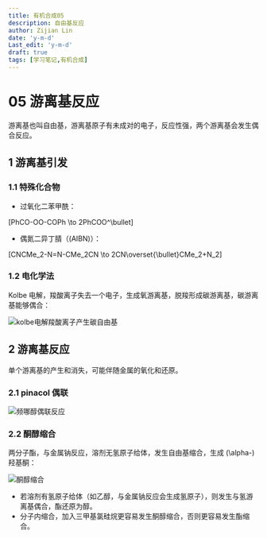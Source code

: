 ```yaml
---
title: 有机合成05
description: 自由基反应
author: Zijian Lin
date: 'y-m-d'
Last_edit: 'y-m-d'
draft: true 
tags: [学习笔记,有机合成] 
---
```


# 05 游离基反应

游离基也叫自由基，游离基原子有未成对的电子，反应性强，两个游离基会发生偶合反应。

## 1 游离基引发

### 1.1 特殊化合物

+ 过氧化二苯甲酰：

\[PhCO-OO-COPh \to 2PhCOO^\bullet\]

+ 偶氮二异丁腈（\(AIBN\)）：

\[CNCMe_2-N=N-CMe_2CN \to 2CN\overset{\bullet}CMe_2+N_2\]

### 1.2 电化学法

Kolbe 电解，羧酸离子失去一个电子，生成氧游离基，脱羧形成碳游离基，碳游离基能够偶合：

![kolbe电解羧酸离子产生碳自由基](/images/organicSynthe/05-1-Kolbe_Electrolysis.png)

## 2 游离基反应

单个游离基的产生和消失，可能伴随金属的氧化和还原。

### 2.1 pinacol 偶联

![频哪醇偶联反应](/images/organicSynthe/05-2-Pinacol_Coupling.png)

### 2.2 酮醇缩合

两分子酯，与金属钠反应，溶剂无氢原子给体，发生自由基缩合，生成 \(\alpha-\)羟基酮：

![酮醇缩合](/images/organicSynthe/05-3-Acyloin_Condensation.png)

+ 若溶剂有氢原子给体（如乙醇，与金属钠反应会生成氢原子），则发生与氢游离基偶合，酯还原为醇。
+ 分子内缩合，加入三甲基氯硅烷更容易发生酮醇缩合，否则更容易发生酯缩合。